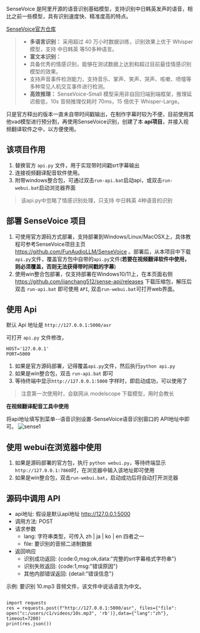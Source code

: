 SenseVoice 是阿里开源的语音识别基础模型，支持识别中日韩英发声的语音，相比之前一些模型，具有识别速度快、精准度高的特点。

[SenseVoice官方仓库](https://github.com/FunAudioLLM/SenseVoice)

>
> - **多语言识别：** 采用超过 40 万小时数据训练，识别效果上优于 Whisper 模型，支持 中日韩英 等50多种语言。
> - **富文本识别：**
>  - 具备优秀的情感识别，能够在测试数据上达到和超过目前最佳情感识别模型的效果。
>  - 支持声音事件检测能力，支持音乐、掌声、笑声、哭声、咳嗽、喷嚏等多种常见人机交互事件进行检测。
> - **高效推理：** SenseVoice-Small 模型采用非自回归端到端框架，推理延迟极低，10s 音频推理仅耗时 70ms，15 倍优于 Whisper-Large。


只是官方释出的版本一直未自带时间戳输出，在制作字幕时较为不便，目前使用其他vad模型进行预分割，再使用SenseVoice识别，创建了本 **api项目**，并接入视频翻译软件之中，以方便使用。

## 该项目作用

1. 替换官方 `api.py` 文件，用于实现带时间戳srt字幕输出
2. 连接视频翻译配音软件使用。
3. 附带windows整合包，可通过双击`run-api.bat`启动api，或双击`run-webui.bat`启动浏览器界面

> 该api.py中忽略了情感识别处理，只支持 中日韩英 4种语音的识别


## 部署 SenseVoice 项目

1. 可使用官方源码方式部署，支持部署到Windows/Linux/MacOSX上，具体教程可参考SenseVoice项目主页 https://github.com/FunAudioLLM/SenseVoice 。部署后，从本项目中下载`api.py`文件，覆盖官方包中自带的`api.py`文件(**若要在视频翻译软件中使用，则必须覆盖，否则无法获得带时间戳的字幕**)
2. 使用win整合包部署，仅支持部署在Windows10/11上，在本页面右侧 https://github.com/jianchang512/sense-api/releases  下载压缩包，解压后双击 `run-api.bat` 即可使用 `API`, 双击`run-webui.bat`可打开web界面。


## 使用 Api

默认 Api 地址是 `http://127.0.0.1:5000/asr`

可打开 `api.py` 文件修改，

```
HOST='127.0.0.1'
PORT=5000
```

1. 如果是官方源码部署，记得覆盖`api.py`文件，然后执行`python api.py`
2. 如果是win整合包，双击 `run-api.bat` 即可
3. 等待终端中显示`http://127.0.0.1:5000` 字样时，即启动成功，可以使用了

> 注意第一次使用时，会联网从 modelscope 下载模型，用时会教长

**在视频翻译配音工具中使用**

将api地址填写到菜单--语音识别设置-SenseVoice语音识别窗口的 API地址中即可。
![sense1](https://github.com/user-attachments/assets/5a2d93b9-4c8b-4292-a47e-627e2d08f044)


## 使用 webui在浏览器中使用

1. 如果是源码部署的官方包，执行 `python webui.py`，等待终端显示 `http://127.0.0.1:7860`时，在浏览器中输入该地址即可使用
2. 如果是win整合包，双击`run-webui.bat`，启动成功后将自动打开浏览器


## 源码中调用 API

- api地址: 假设是默认api地址 http://127.0.0.1:5000
- 调用方法: POST
- 请求参数
	- lang: 字符串类型，可传入 zh | ja | ko | en 四者之一
	- file: 要识别的音频二进制数据
- 返回响应
	- 识别成功返回: {code:0,msg:ok,data:"完整的srt字幕格式字符串"}
	- 识别失败返回: {code:1,msg:"错误原因"}
	- 其他内部错误返回: {detail:"错误信息"}
	
	
示例: 要识别 10.mp3 音频文件，该文件中说话语言为中文。

```

import requests
res = requests.post(f"http://127.0.0.1:5000/asr", files={"file": open("c:/users/c1/videos/10s.mp3", 'rb')},data={"lang":"zh"}, timeout=7200)
print(res.json())

```




